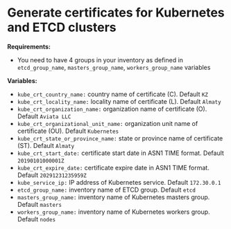 # Generate certificates for Kubernetes and ETCD clusters

**Requirements:**
  - You need to have 4 groups in your inventory as defined in `etcd_group_name`, `masters_group_name`, `workers_group_name` variables

**Variables:**

  - `kube_crt_country_name:` country name of certificate (C). Default `KZ`
  - `kube_crt_locality_name:` locality name of certificate (L). Default `Almaty`
  - `kube_crt_organization_name:` organization name of certificate (O). Default `Aviata LLC`
  - `kube_crt_organizational_unit_name:` organization unit name of certificate (OU). Default `Kubernetes`
  - `kube_crt_state_or_province_name:` state or province name of certificate (ST). Default `Almaty`
  - `kube_crt_start_date:` certificate start date in ASN1 TIME format. Default `20190101000001Z`
  - `kube_crt_expire_date:` certificate expire date in ASN1 TIME format. Default `20291231235959Z`
  - `kube_service_ip:` IP address of Kubernetes service. Default `172.30.0.1`
  - `etcd_group_name:` inventory name of ETCD group. Default `etcd`
  - `masters_group_name:` inventory name of Kubernetes masters group. Default `masters`
  - `workers_group_name:` inventory name of Kubernetes workers group. Default `nodes`
